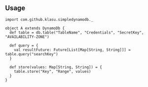Usage
-----

    import com.github.klasu.simpledynamodb._

    object A extends DynamoDb {
      def table = db.table("TableName", "Credentials", "SecretKey", "AVAILABILITY-ZONE")
      
      def query = {
        val resultFuture: Future[List[Map[String, String]]] = table.query("searchKey")
      }
      
      def store(values: Map[String, String]) = {
        table.store("Key", "Range", values)
      }
    }

